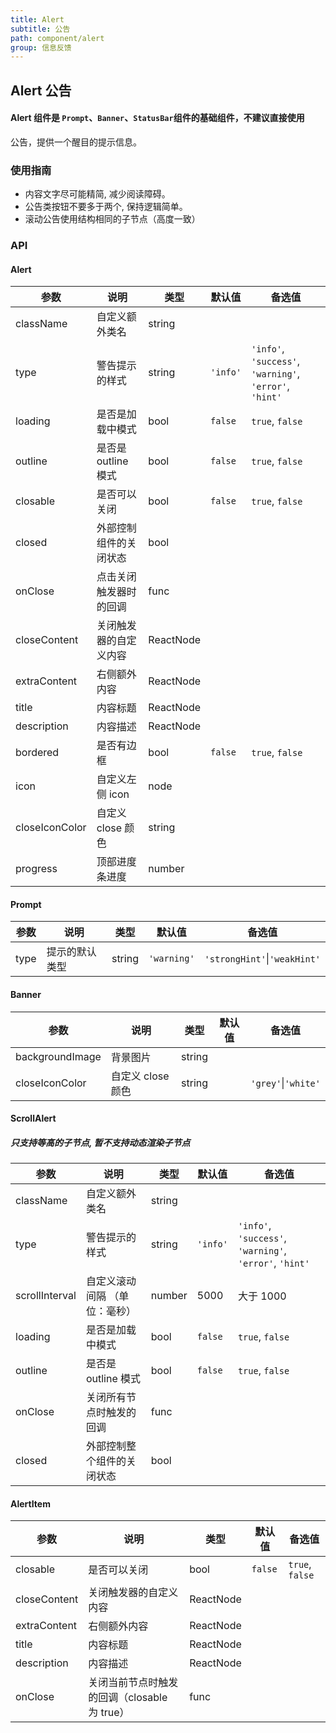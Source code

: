 ```yaml
---
title: Alert
subtitle: 公告
path: component/alert
group: 信息反馈
---
```


## Alert 公告

#### **Alert 组件是 `Prompt`、`Banner`、`StatusBar`组件的基础组件，不建议直接使用**

公告，提供一个醒目的提示信息。

### 使用指南

- 内容文字尽可能精简, 减少阅读障碍。
- 公告类按钮不要多于两个, 保持逻辑简单。
- 滚动公告使用结构相同的子节点（高度一致）

### API

#### Alert

| 参数           | 说明                   | 类型      | 默认值   | 备选值                                                  |
| -------------- | ---------------------- | --------- | -------- | ------------------------------------------------------- |
| className      | 自定义额外类名         | string    |          |                                                         |
| type           | 警告提示的样式         | string    | `'info'` | `'info'`, `'success'`, `'warning'`, `'error'`, `'hint'` |
| loading        | 是否是加载中模式       | bool      | `false`  | `true`, `false`                                         |
| outline        | 是否是 outline 模式    | bool      | `false`  | `true`, `false`                                         |
| closable       | 是否可以关闭           | bool      | `false`  | `true`, `false`                                         |
| closed         | 外部控制组件的关闭状态 | bool      |          |                                                         |
| onClose        | 点击关闭触发器时的回调 | func      |          |                                                         |
| closeContent   | 关闭触发器的自定义内容 | ReactNode |          |                                                         |
| extraContent   | 右侧额外内容           | ReactNode |          |                                                         |
| title          | 内容标题               | ReactNode |          |                                                         |
| description    | 内容描述               | ReactNode |          |                                                         |
| bordered       | 是否有边框             | bool      | `false`  | `true`, `false`                                         |
| icon           | 自定义左侧 icon        | node      |          |                                                         |
| closeIconColor | 自定义 close 颜色      | string    |          |                                                         |
| progress       | 顶部进度条进度         | number    |          |                                                         |

#### Prompt

| 参数 | 说明           | 类型   | 默认值      | 备选值                       |
| ---- | -------------- | ------ | ----------- | ---------------------------- |
| type | 提示的默认类型 | string | `'warning'` | `'strongHint'`\|`'weakHint'` |

#### Banner

| 参数            | 说明              | 类型   | 默认值 | 备选值              |
| --------------- | ----------------- | ------ | ------ | ------------------- |
| backgroundImage | 背景图片          | string |        |
| closeIconColor  | 自定义 close 颜色 | string |        | `'grey'`\|`'white'` |

#### ScrollAlert

##### 只支持等高的子节点, 暂不支持动态渲染子节点

| 参数           | 说明                          | 类型   | 默认值   | 备选值                                                  |
| -------------- | ----------------------------- | ------ | -------- | ------------------------------------------------------- |
| className      | 自定义额外类名                | string |          |                                                         |
| type           | 警告提示的样式                | string | `'info'` | `'info'`, `'success'`, `'warning'`, `'error'`, `'hint'` |
| scrollInterval | 自定义滚动间隔 （单位：毫秒） | number | 5000     | 大于 1000                                               |
| loading        | 是否是加载中模式              | bool   | `false`  | `true`, `false`                                         |
| outline        | 是否是 outline 模式           | bool   | `false`  | `true`, `false`                                         |
| onClose        | 关闭所有节点时触发的回调      | func   |          |                                                         |
| closed         | 外部控制整个组件的关闭状态    | bool   |          |                                                         |

#### AlertItem

| 参数         | 说明                                         | 类型      | 默认值  | 备选值          |
| ------------ | -------------------------------------------- | --------- | ------- | --------------- |
| closable     | 是否可以关闭                                 | bool      | `false` | `true`, `false` |
| closeContent | 关闭触发器的自定义内容                       | ReactNode |         |                 |
| extraContent | 右侧额外内容                                 | ReactNode |         |                 |
| title        | 内容标题                                     | ReactNode |         |                 |
| description  | 内容描述                                     | ReactNode |         |                 |
| onClose      | 关闭当前节点时触发的回调（closable 为 true） | func      |         |                 |
